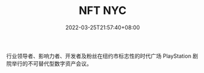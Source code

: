 ﻿---
weight: 
title: "NFT NYC"
description: "行业领导者、影响力者、开发者及粉丝在纽约市标志性的时代广场 PlayStation 剧院举行的不可替代型数字资产会议"
date: 2022-03-25T21:57:40+08:00
lastmod: 2022-03-25T16:45:40+08:00
draft: false
authors: ["Metabd"]
featuredImage: "nft-nyc.jpg"
link: ""
tags: ["元宇宙社区","NFT NYC"]
categories: ["navigation"]
navigation: ["元宇宙社区"]
lightgallery: true
toc: true
pinned: false
recommend: false
recommend1: false
---
行业领导者、影响力者、开发者及粉丝在纽约市标志性的时代广场 PlayStation 剧院举行的不可替代型数字资产会议。
